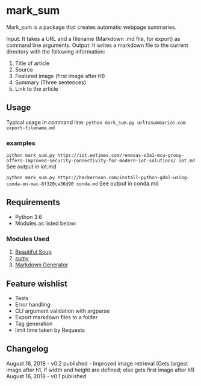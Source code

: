 # mark_sum
Mark_sum is a package that creates automatic webpage summaries.

Input: It takes a URL and a filename (Markdown .md file, for export) as command line arguments.
Output: It writes a markdown file to the current directory with the following information:

1. Title of article
2. Source
3. Featured image (first image after h1)
4. Summary (Three sentences)
5. Link to the article

## Usage

Typical usage in command line:
`python mark_sum.py urltosummarize.com export-filename.md`

### examples
`python mark_sum.py https://iot.eetimes.com/renesas-s3a1-mcu-group-offers-improved-security-connectivity-for-modern-iot-solutions/ iot.md`
See output in iot.md

`python mark_sum.py https://hackernoon.com/install-python-gdal-using-conda-on-mac-8f320ca36d90 conda.md`
See output in conda.md

## Requirements
* Python 3.6
* Modules as listed below:

### Modules Used
1. [Beautiful Soup](https://www.crummy.com/software/BeautifulSoup/bs4/doc/)
2. [sumy](https://github.com/miso-belica/sumy)
3. [Markdown Generator](https://github.com/cmccandless/markdown-generator)

## Feature wishlist
* Tests
* Error handling
* CLI argument validation with argparse
* Export markdown files to a folder
* Tag generation
* limit time taken by Requests


## Changelog
August 16, 2018 - v0.2 published - Improved image retrieval (Gets largest image after h1, if width and height are defined; else gets first image after h1)
August 16, 2018 - v0.1 published




